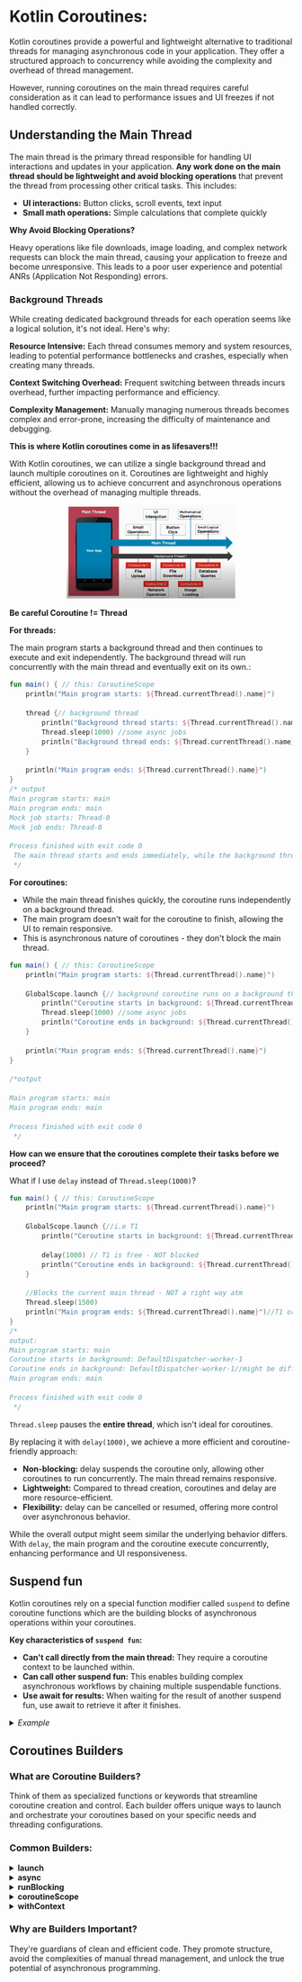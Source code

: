 # Kotlin Coroutines:

Kotlin coroutines provide a powerful and lightweight alternative to traditional threads for managing asynchronous code
in your application. They offer a structured approach to concurrency while avoiding the complexity and overhead of
thread management.

However, running coroutines on the main thread requires careful consideration as it can lead to performance issues and
UI freezes if not handled correctly.

## Understanding the Main Thread

The main thread is the primary thread responsible for handling UI interactions and updates in your application. **Any
work done on the main thread should be lightweight and avoid blocking operations** that prevent the thread from
processing other critical tasks. This includes:

* **UI interactions:** Button clicks, scroll events, text input
* **Small math operations:** Simple calculations that complete quickly

**Why Avoid Blocking Operations?**

Heavy operations like file downloads, image loading, and complex network requests can block the main thread, causing your application to freeze and become unresponsive. This leads to a poor user experience and potential ANRs (Application Not Responding) errors.

### Background Threads
While creating dedicated background threads for each operation seems like a logical solution, it's not ideal. Here's why:

**Resource Intensive:** Each thread consumes memory and system resources, leading to potential performance bottlenecks and crashes, especially when creating many threads.

**Context Switching Overhead:** Frequent switching between threads incurs overhead, further impacting performance and efficiency.

**Complexity Management:** Manually managing numerous threads becomes complex and error-prone, increasing the difficulty of maintenance and debugging.

**This is where Kotlin coroutines come in as lifesavers!!!**

With Kotlin coroutines, we can utilize a single background thread and launch multiple coroutines on it. Coroutines are lightweight and highly efficient, allowing us to achieve concurrent and asynchronous operations without the overhead of managing multiple threads.

<div align="center">
    <img src="./assets/coroutine-1.png" alt="Kotlin Coroutines" width="300">
</div>

**Be careful Coroutine != Thread**

**For threads:**

The main program starts a background thread and then continues to execute and exit independently. The background thread will run concurrently with the main thread and eventually exit on its own.:
```kotlin
fun main() { // this: CoroutineScope
    println("Main program starts: ${Thread.currentThread().name}")

    thread {// background thread
        println("Background thread starts: ${Thread.currentThread().name}")
        Thread.sleep(1000) //some async jobs
        println("Background thread ends: ${Thread.currentThread().name}")
    }

    println("Main program ends: ${Thread.currentThread().name}")
}
/* output
Main program starts: main
Main program ends: main
Mock job starts: Thread-0
Mock job ends: Thread-0

Process finished with exit code 0 
 The main thread starts and ends immediately, while the background thread performs a mock job asynchronously and then ends. 
 */
```

**For coroutines:**
- While the main thread finishes quickly, the coroutine runs independently on a background thread.
- The main program doesn't wait for the coroutine to finish, allowing the UI to remain responsive.
- This is asynchronous nature of coroutines - they don't block the main thread.
```kotlin
fun main() { // this: CoroutineScope
    println("Main program starts: ${Thread.currentThread().name}")

    GlobalScope.launch {// background coroutine runs on a background thread
        println("Coroutine starts in background: ${Thread.currentThread().name}")
        Thread.sleep(1000) //some async jobs
        println("Coroutine ends in background: ${Thread.currentThread().name}")
    }

    println("Main program ends: ${Thread.currentThread().name}")
}

/*output

Main program starts: main
Main program ends: main

Process finished with exit code 0
 */
```

**How can we ensure that the coroutines complete their tasks before we proceed?**

What if I use `delay` instead of `Thread.sleep(1000)`?

```kotlin
fun main() { // this: CoroutineScope
    println("Main program starts: ${Thread.currentThread().name}")

    GlobalScope.launch {//i.e T1
        println("Coroutine starts in background: ${Thread.currentThread().name}") 

        delay(1000) // T1 is free - NOT blocked
        println("Coroutine ends in background: ${Thread.currentThread().name}") //T1
    }

    //Blocks the current main thread - NOT a right way atm
    Thread.sleep(1500)
    println("Main program ends: ${Thread.currentThread().name}")//T1 or some other thread
}
/* 
output:
Main program starts: main
Coroutine starts in background: DefaultDispatcher-worker-1
Coroutine ends in background: DefaultDispatcher-worker-1//might be different
Main program ends: main

Process finished with exit code 0
 */
```

`Thread.sleep` pauses the **entire thread**, which isn't ideal for coroutines.

By replacing it with `delay(1000)`, we achieve a more efficient and coroutine-friendly approach:

- **Non-blocking:** delay suspends the coroutine only, allowing other coroutines to run concurrently. The main thread remains responsive.
- **Lightweight:** Compared to thread creation, coroutines and delay are more resource-efficient.
- **Flexibility:** delay can be cancelled or resumed, offering more control over asynchronous behavior.

While the overall output might seem similar the underlying behavior differs. With `delay`, the main program and the coroutine execute concurrently, enhancing performance and UI responsiveness.

## Suspend fun
Kotlin coroutines rely on a special function modifier called `suspend` to define coroutine functions which  are the building blocks of asynchronous operations within your coroutines.

**Key characteristics of `suspend fun`:**
- **Can't call directly from the main thread:** They require a coroutine context to be launched within.
- **Can call other suspend fun:** This enables building complex asynchronous workflows by chaining multiple suspendable functions.
- **Use await for results:** When waiting for the result of another suspend fun, use await to retrieve it after it finishes.

<details>
<summary><i>Example</i></summary>

```kotlin
fun main() = runBlocking { // Creates a blocking coroutine scope on the main thread
    println("Main program starts: ${Thread.currentThread().name}") // main: execution within runBlocking

    GlobalScope.launch { // Launches a new coroutine in a global scope, potentially using a background thread
        doSomeDelayedJobs()
    }

    // Blocks the main thread within runBlocking, waiting for the launched coroutine to complete
    delay(1500)
    println("Main program ends: ${Thread.currentThread().name}") // Still main, as runBlocking blocks it
}

suspend fun doSomeDelayedJobs() {
    println("Coroutine starts: ${Thread.currentThread().name}") // Actual thread depends on dispatcher
    waitForTimes(1000) // Calls another suspend function
    println("Coroutine ends: ${Thread.currentThread().name}") // Same thread as above
}

suspend fun waitForTimes(time: Long) {
    // Other logic (if any)
    delay(time) // Suspends this coroutine without blocking the thread
}
```
</details>

## Coroutines Builders
### What are Coroutine Builders?

Think of them as specialized functions or keywords that streamline coroutine creation and control. Each builder offers unique ways to launch and orchestrate your coroutines based on your specific needs and threading configurations.

### Common Builders:
<details>
<summary><b>launch</b></summary>
Launches a <i>fire-and-forget</i> coroutine, perfect for background tasks that don't need to return a value. Imagine it as starting a worker drone, sending them off on their mission without expecting a report.

</details>

<details>
<summary><b>async</b></summary>
It launches a coroutine that produces a valuable result later. Once the drone delivers, you use await to retrieve the precious cargo.
</details>

<details>
<summary><b>runBlocking</b></summary>
This builder acts like a temporary roadblock. It creates a blocking coroutine scope, executing all launched coroutines sequentially and keeping the current thread waiting until they finish. However, <b>tread carefully in production code</b>, as it can freeze your UI!
</details>

<details>
<summary><b>coroutineScope</b></summary>
Similar to runBlocking, but without the roadblock. This builder creates a non-blocking scope, letting your coroutines run freely while keeping an eye on them. Use it to launch multiple tasks and patiently wait for all to complete before moving on.
</details>

<details>
<summary><b>withContext</b></summary>
Need to send your coroutine on a specific mission? This builder is your travel agent. It allows you to switch the current coroutine's context, choosing a different dispatcher like a background thread or even the main thread.
</details>

### Why are Builders Important?

They're guardians of clean and efficient code. They promote structure, avoid the complexities of manual thread management, and unlock the true potential of asynchronous programming.
